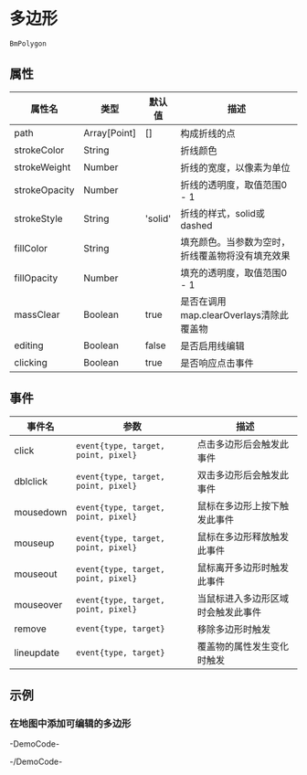 # 多边形

`BmPolygon`

## 属性

|属性名|类型|默认值|描述|
|------|-----|-----|----|
|path|Array[Point]|[]|构成折线的点|
|strokeColor|String||折线颜色|
|strokeWeight|Number||折线的宽度，以像素为单位|
|strokeOpacity|Number||折线的透明度，取值范围0 - 1|
|strokeStyle|String|'solid'|折线的样式，solid或dashed|
|fillColor|String||填充颜色。当参数为空时，折线覆盖物将没有填充效果|
|fillOpacity|Number||填充的透明度，取值范围0 - 1|
|massClear|Boolean|true|是否在调用map.clearOverlays清除此覆盖物|
|editing|Boolean|false|是否启用线编辑|
|clicking|Boolean|true|是否响应点击事件|

## 事件

|事件名|参数|描述|
|------|----|----|
|click|`event{type, target, point, pixel}`|点击多边形后会触发此事件|
|dblclick|`event{type, target, point, pixel}`|双击多边形后会触发此事件|
|mousedown|`event{type, target, point, pixel}`|鼠标在多边形上按下触发此事件|
|mouseup|`event{type, target, point, pixel}`|鼠标在多边形释放触发此事件|
|mouseout|`event{type, target, point, pixel}`|鼠标离开多边形时触发此事件|
|mouseover|`event{type, target, point, pixel}`|当鼠标进入多边形区域时会触发此事件|
|remove|`event{type, target}`|移除多边形时触发|
|lineupdate|`event{type, target}`|覆盖物的属性发生变化时触发|


## 示例

### 在地图中添加可编辑的多边形

-DemoCode-
<template>
  <div>
    <baidu-map class="map" :center="{lng: 116.404, lat: 39.915}" :zoom="15">
      <bm-polygon :path="polygonPath" stroke-color="blue" :stroke-opacity="0.5" :stroke-weight="2" :editing="true" @lineupdate="updatePolygonPath" />
    </baidu-map>
  </div>
</template>

<script setup>
import { ref } from 'vue';

const polygonPath = ref([
  { lng: 116.412732, lat: 39.911707 },
  { lng: 116.39455, lat: 39.910932 },
  { lng: 116.403461, lat: 39.921336 }
]);

const updatePolygonPath = (e) => {
  polygonPath.value = e.target.getPath()
};
</script>
-/DemoCode-